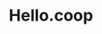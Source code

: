 ---
blog: https://blog.hello.coop/
codehost: https://github.com/HelloCoop
linkedin: https://linkedin.com/company/HelloCoop
logohandle: hellocoop
sort: hellocoop
title: Hello.coop
twitter: https://x.com/HelloCoop
website: https://www.hello.coop/
youtube: https://youtube.com/@HelloCoop
---